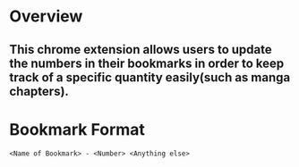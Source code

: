 # Overview
This chrome extension allows users to update the numbers in their bookmarks in order to keep track of a specific quantity easily(such as manga chapters).
---
# Bookmark Format
    <Name of Bookmark> - <Number> <Anything else>
